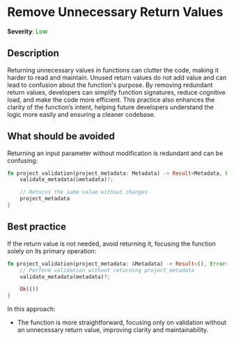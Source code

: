 # Remove Unnecessary Return Values

**Severity**: <span style="color:green;">Low</span>

## Description

Returning unnecessary values in functions can clutter the code, making it harder to read and maintain. Unused return values do not add value and can lead to confusion about the function's purpose. By removing redundant return values, developers can simplify function signatures, reduce cognitive load, and make the code more efficient. This practice also enhances the clarity of the function’s intent, helping future developers understand the logic more easily and ensuring a cleaner codebase.

## What should be avoided

Returning an input parameter without modification is redundant and can be confusing:

```rust
fn project_validation(project_metadata: Metadata) -> Result<Metadata, Error> {
    validate_metadata(&metadata)?;

    // Returns the same value without changes
    project_metadata
}
```

## Best practice

If the return value is not needed, avoid returning it, focusing the function solely on its primary operation:

```rust
fn project_validation(project_metadata: &Metadata) -> Result<(), Error> {
    // Perform validation without returning project_metadata
    validate_metadata(metadata)?;

    Ok(())
}
```

In this approach:

- The function is more straightforward, focusing only on validation without an unnecessary return value, improving clarity and maintainability.
